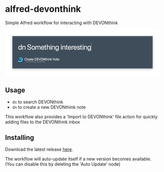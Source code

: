 # alfred-devonthink

Simple Alfred workflow for interacting with DEVONthink

![screenshot](screenshot.png)


## Usage

- `ds` to search DEVONthink
- `dn` to create a new DEVONthink note

This workflow also provides a 'Import to DEVONthink' file action for quickly adding files to the DEVONthink inbox

## Installing

Download the latest release [here](https://github.com/dvcrn/alfred-devonthink/releases).

The workflow will auto-update itself if a new version becomes available. (You can disable this by deleting the 'Auto Update' node)
